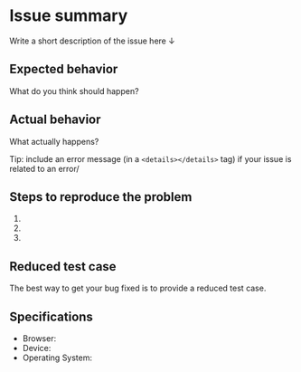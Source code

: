 

# Issue summary

Write a short description of the issue here ↓



## Expected behavior


What do you think should happen?



## Actual behavior


What actually happens?

Tip: include an error message (in a `<details></details>` tag) if your issue is related to an error/



## Steps to reproduce the problem

1.
1.
1.

## Reduced test case

The best way to get your bug fixed is to provide a reduced test case.

## Specifications

- Browser:
- Device:
- Operating System:
